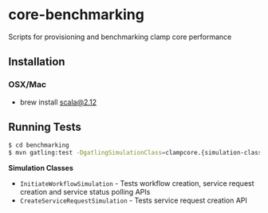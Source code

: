 # core-benchmarking
Scripts for provisioning and benchmarking clamp core performance


## Installation

### OSX/Mac

* brew install scala@2.12

## Running Tests

```bash
$ cd benchmarking
$ mvn gatling:test -DgatlingSimulationClass=clampcore.{simulation-class-name}
```

**Simulation Classes**
- `InitiateWorkflowSimulation` - Tests workflow creation, service request creation and service status polling APIs
- `CreateServiceRequestSimulation` - Tests service request creation API